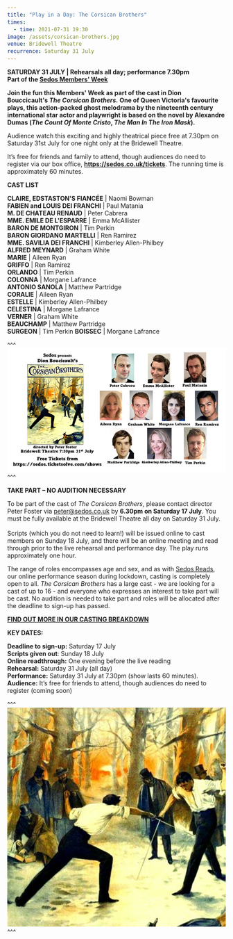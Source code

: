 ```yaml
---
title: "Play in a Day: The Corsican Brothers"
times:
  - time: 2021-07-31 19:30
image: /assets/corsican-brothers.jpg
venue: Bridewell Theatre
recurrence: Saturday 31 July
---
```

**SATURDAY 31 JULY | Rehearsals all day; performance 7.30pm**\
**Part of the [Sedos Members' Week](https://sedos.co.uk/shows/2021-welcome-back-members-week)**

**Join the fun this Members' Week as part of the cast in Dion Bouccicault's *The Corsican Brothers.* One of Queen Victoria's favourite plays, this action-packed ghost melodrama by the nineteenth century international star actor and playwright is based on the novel by Alexandre Dumas (*The Count Of Monte Cristo*, *The Man In The Iron Mask*).** 

Audience watch this exciting and highly theatrical piece free at 7.30pm on Saturday 31st July for one night only at the Bridewell Theatre. 

It’s free for friends and family to attend, though audiences do need to register via our box office, **<https://sedos.co.uk/tickets>**. The running time is approximately 60 minutes.

**CAST LIST**

**CLAIRE, EDSTASTON'S FIANCÉE** | Naomi Bowman\
**FABIEN and LOUIS DEI FRANCHI** | Paul Matania\
**M. DE CHATEAU RENAUD** | Peter Cabrera\
**MME. EMILE DE L'ESPARRE** | Emma McAllister\
**BARON DE MONTGIRON** | Tim Perkin\
**BARON GIORDANO MARTELLI** | Ren Ramirez\
**MME. SAVILIA DEI FRANCHI** | Kimberley Allen-Philbey\
**ALFRED MEYNARD** | Graham White\
**MARIE** | Aileen Ryan\
**GRIFFO** | Ren Ramirez\
**ORLANDO** | Tim Perkin\
**COLONNA** | Morgane Lafrance\
**ANTONIO SANOLA** | Matthew Partridge\
**CORALIE** | Aileen Ryan\
**ESTELLE** | Kimberley Allen-Philbey\
**CELESTINA** | Morgane Lafrance\
**VERNER** | Graham White\
**BEAUCHAMP** | Matthew Partridge\
**SURGEON** | Tim Perkin
**BOISSEC** | Morgane Lafrance

^^^ ![](/assets/corsican-brothers-poster.jpg)
^^^ 

**TAKE PART – NO AUDITION NECESSARY**

To be part of the cast of *The Corsican Brothers*, please contact director Peter Foster via [peter@sedos.co.uk](mailto:peter@sedos.co.uk) by **6.30pm on Saturday 17 July**. You must be fully available at the Bridewell Theatre all day on Saturday 31 July. \
\
Scripts (which you do not need to learn!) will be issued online to cast members on Sunday 18 July, and there will be an online meeting and read through prior to the live rehearsal and performance day. The play runs approximately one hour. 

The range of roles encompasses age and sex, and as with [Sedos Reads](https://sedos.co.uk/shows/2020-lets-talk-about-scripts), our online performance season during lockdown, casting is completely open to all.  *The Corsican Brothers* has a large cast - we are looking for a cast of up to 16 - and everyone who expresses an interest to take part will be cast. No audition is needed to take part and roles will be allocated after the deadline to sign-up has passed.

**[FIND OUT MORE IN OUR CASTING BREAKDOWN](https://docs.google.com/document/d/1_LKY7DB6vXslY6nIIAqYh_jakwoM6urFXhwFqmG9m2c/edit?usp=sharing)**

**KEY DATES:**

**Deadline to sign-up:** Saturday 17 July\
**Scripts given out**: Sunday 18 July\
**Online readthrough:** One evening before the live reading\
**Rehearsal:** Saturday 31 July (all day)\
**Performance:** Saturday 31 July at 7.30pm (show lasts 60 minutes). \
**Audience:** It’s free for friends to attend, though audiences do need to register (coming soon)

^^^ ![](/assets/corsican-brothers.jpg)
^^^
